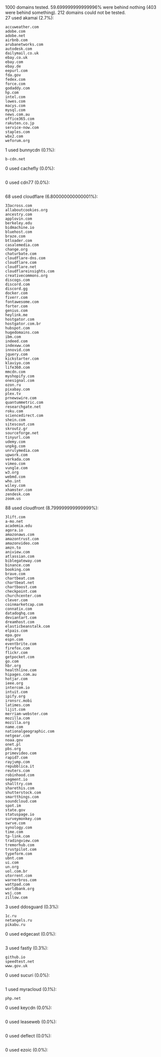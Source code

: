 1000 domains tested. 59.699999999999996% were behind nothing (403 were behind something). 212 domains could not be tested.<br>
27 used akamai (2.7%):
```
accuweather.com
adobe.com
adobe.net
airbnb.com
arubanetworks.com
autodesk.com
dailymail.co.uk
ebay.co.uk
ebay.com
ebay.de
eepurl.com
fda.gov
fedex.com
force.com
godaddy.com
hp.com
intel.com
lowes.com
macys.com
mysql.com
news.com.au
office365.com
rakuten.co.jp
service-now.com
staples.com
wbx2.com
weforum.org
```

1 used bunnycdn (0.1%):
```
b-cdn.net
```

0 used cachefly (0.0%):
```

```

0 used cdn77 (0.0%):
```

```

68 used cloudflare (6.800000000000001%):
```
33across.com
allaboutcookies.org
ancestry.com
applovin.com
berkeley.edu
bidmachine.io
bluehost.com
braze.com
btloader.com
casalemedia.com
change.org
chaturbate.com
cloudflare-dns.com
cloudflare.com
cloudflare.net
cloudflareinsights.com
creativecommons.org
discogs.com
discord.com
discord.gg
docker.com
fiverr.com
fontawesome.com
forter.com
genius.com
heylink.me
hostgator.com
hostgator.com.br
hubspot.com
hugedomains.com
ibm.com
indeed.com
indexww.com
innovid.com
jquery.com
kickstarter.com
klaviyo.com
life360.com
mmcdn.com
myshopify.com
onesignal.com
ozon.ru
pixabay.com
plex.tv
prnewswire.com
quantummetric.com
researchgate.net
roku.com
sciencedirect.com
shein.com
sitescout.com
skroutz.gr
sourceforge.net
tinyurl.com
udemy.com
unpkg.com
unrulymedia.com
upwork.com
verkada.com
vimeo.com
vungle.com
w3.org
webmd.com
who.int
wiley.com
xhamster.com
zendesk.com
zoom.us
```

88 used cloudfront (8.799999999999999%):
```
3lift.com
a-mo.net
academia.edu
agora.io
amazonaws.com
amazontrust.com
amazonvideo.com
amzn.to
aniview.com
atlassian.com
biblegateway.com
binance.com
booking.com
brave.com
chartbeat.com
chartbeat.net
chartboost.com
checkpoint.com
churchcenter.com
clever.com
coinmarketcap.com
connatix.com
datadoghq.com
deviantart.com
dreamhost.com
elasticbeanstalk.com
elpais.com
epa.gov
espn.com
eventbrite.com
firefox.com
flickr.com
getpocket.com
go.com
hbr.org
healthline.com
hipages.com.au
hotjar.com
ieee.org
intercom.io
intuit.com
ipify.org
ironsrc.mobi
latimes.com
lijit.com
merriam-webster.com
mozilla.com
mozilla.org
name.com
nationalgeographic.com
netgear.com
noaa.gov
onet.pl
pbs.org
primevideo.com
rapid7.com
rayjump.com
repubblica.it
reuters.com
robinhood.com
segment.io
shalltry.com
sharethis.com
shutterstock.com
smartthings.com
soundcloud.com
spot.im
state.gov
statuspage.io
surveymonkey.com
swrve.com
synology.com
time.com
tp-link.com
tradingview.com
tremorhub.com
trustpilot.com
typeform.com
ubnt.com
ui.com
un.org
uol.com.br
utorrent.com
warnerbros.com
wattpad.com
worldbank.org
wsj.com
zillow.com
```

3 used ddosguard (0.3%):
```
1c.ru
netangels.ru
pikabu.ru
```

0 used edgecast (0.0%):
```

```

3 used fastly (0.3%):
```
github.io
speedtest.net
www.gov.uk
```

0 used sucuri (0.0%):
```

```

1 used myracloud (0.1%):
```
php.net
```

0 used keycdn (0.0%):
```

```

0 used leaseweb (0.0%):
```

```

0 used deflect (0.0%):
```

```

0 used ezoic (0.0%):
```

```
